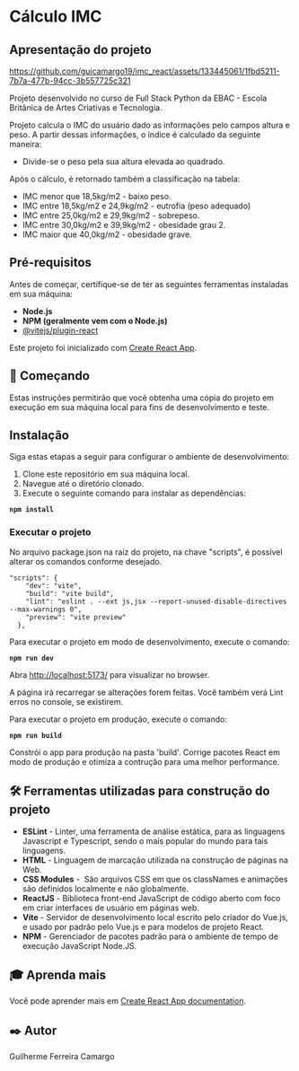 # Cálculo IMC

## Apresentação do projeto

https://github.com/guicamargo19/imc_react/assets/133445061/1fbd5211-7b7a-477b-94cc-3b557725c321

Projeto desenvolvido no curso de Full Stack Python da EBAC - Escola Britânica de Artes Criativas e Tecnologia.

Projeto calcula o IMC do usuário dado as informações pelo campos altura e peso. A partir dessas informações, o índice é
calculado da seguinte maneira: 

- Divide-se o peso pela sua altura elevada ao quadrado.

Após o cálculo, é retornado também a classificação na tabela:

<ul>
    <li>IMC menor que 18,5kg/m2 - baixo peso.</li>
    <li>IMC entre 18,5kg/m2 e 24,9kg/m2 - eutrofia (peso adequado)</li>
    <li>IMC entre 25,0kg/m2 e 29,9kg/m2 - sobrepeso.</li>
    <li>IMC entre 30,0kg/m2 e 39,9kg/m2 - obesidade grau 2.</li>
    <li>IMC maior que 40,0kg/m2 - obesidade grave.</li>
</ul>

## Pré-requisitos

Antes de começar, certifique-se de ter as seguintes ferramentas instaladas em sua máquina:

- **Node.js**
- **NPM (geralmente vem com o Node.js)**
- [@vitejs/plugin-react](https://github.com/vitejs/vite-plugin-react/blob/main/packages/plugin-react/README.md)

Este projeto foi inicializado com [Create React App](https://github.com/facebook/create-react-app).

## 🚀 Começando

Estas instruções permitirão que você obtenha uma cópia do projeto em execução em sua máquina local para fins de desenvolvimento e teste.

## Instalação

Siga estas etapas a seguir para configurar o ambiente de desenvolvimento:

1. Clone este repositório em sua máquina local.
2. Navegue até o diretório clonado.
3. Execute o seguinte comando para instalar as dependências:

  **``npm install``**

### Executar o projeto

No arquivo package.json na raiz do projeto, na chave "scripts", é possível alterar os comandos conforme desejado.

````
"scripts": {
    "dev": "vite",
    "build": "vite build",
    "lint": "eslint . --ext js,jsx --report-unused-disable-directives --max-warnings 0",
    "preview": "vite preview"
  },
````

Para executar o projeto em modo de desenvolvimento, execute o comando:
    
**``npm run dev``**

Abra [http://localhost:5173/](http://localhost:5173/) para visualizar no browser.

A página irá recarregar se alterações forem feitas.
Você também verá Lint erros no console, se existirem.

Para executar o projeto em produção, execute o comando:

**``npm run build``**

Constrói o app para produção na pasta 'build'.
Corrige pacotes React em modo de produção e otimiza a contrução para uma melhor performance.

## 🛠️ Ferramentas utilizadas para construção do projeto

* **ESLint** - Linter, uma ferramenta de análise estática, para as linguagens Javascript e Typescript, sendo o mais popular do mundo para tais linguagens.
* **HTML** - Linguagem de marcação utilizada na construção de páginas na Web.
* **CSS Modules** -  São arquivos CSS em que os classNames e animações são definidos localmente e não globalmente.
* **ReactJS** - Biblioteca front-end JavaScript de código aberto com foco em criar interfaces de usuário em páginas web.
* **Vite** - Servidor de desenvolvimento local escrito pelo criador do Vue.js, e usado por padrão pelo Vue.js e para modelos de projeto React.
* **NPM** - Gerenciador de pacotes padrão para o ambiente de tempo de execução JavaScript Node.JS.

## 🎓 Aprenda mais

Você pode aprender mais em [Create React App documentation](https://facebook.github.io/create-react-app/docs/getting-started).

## ✒️ Autor

Guilherme Ferreira Camargo
